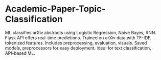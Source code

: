 # Academic-Paper-Topic-Classification
ML classifies arXiv abstracts using Logistic Regression, Naive Bayes, RNN. Flask API offers real-time predictions. Trained on arXiv data with TF-IDF, tokenized features. Includes preprocessing, evaluation, visuals. Saved models, preprocessors for easy deployment. Ideal for text classification, API-based ML.
